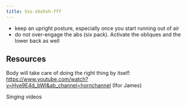 ```yaml
---
title: Sss-shshsh-fff
---
```


- keep an upright posture, especially once you start running out of air
- do not over-engage the abs (six pack). Activate the obliques and the lower back as well

## Resources

Body will take care of doing the right thing by itself: https://www.youtube.com/watch?v=Hye9E4d_bWI&ab_channel=hornchannel (Ifor James)

Singing videos
